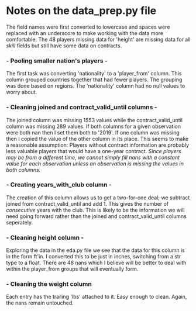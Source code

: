 # Notes on the data_prep.py file

The field names were first converted to lowercase and spaces were replaced with an underscore to make working with the data more comfortable. The 48 players missing data for 'height' are missing data for all *skill* fields but still have some data on contracts.


### - Pooling smaller nation's players -
The first task was converting 'nationality' to a 'player_from' column. This column grouped countries together that had fewer players. The grouping was done based on regions. The 'nationality' column had no null values to worry about.

### - Cleaning joined and contract_valid_until columns -
The joined column was missing 1553 values while the contract_valid_until column was missing 289 values. If both columns for a given observation were both nan then I set them both to '2019'. If one column was missing then I copied the value of the other column in its place. This seems to make a reasonable assumption: Players without contract information are probably less valuable players that would have a one-year contract. *Since players may be from a different time, we cannot simply fill nans with a constant value for each observation unless an observation is missing the values in both columns.*

### - Creating years_with_club column -
The creation of this column allows us to get a two-for-one deal; we subtract joined from contract_valid_until and add 1. This gives the number of *consecutive* years with the club. This is likely to be the information we will need going forward rather than the joined and contract_valid_until columns seperately.

### - Cleaning height column - 
Exploring the data in the eda.py file we see that the data for this column is in the form ft'in. I converted this to be just in inches, switching from a str type to a float. There are 48 nans which I believe will be better to deal with within the player_from groups that will eventually form. 

### - Cleaning the weight column
Each entry has the trailing 'lbs' attached to it. Easy enough to clean. Again, the nans remain untouched.
